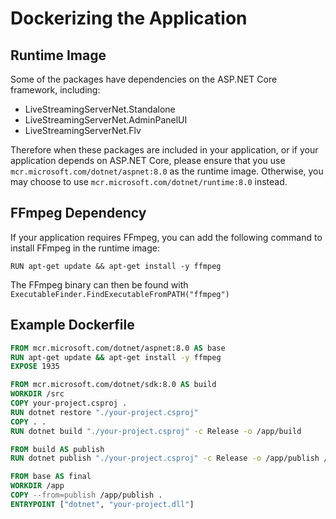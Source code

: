 # Dockerizing the Application

## Runtime Image

Some of the packages have dependencies on the ASP.NET Core framework, including:

- LiveStreamingServerNet.Standalone
- LiveStreamingServerNet.AdminPanelUI
- LiveStreamingServerNet.Flv

Therefore when these packages are included in your application, or if your application depends on ASP.NET Core, please ensure that you use `mcr.microsoft.com/dotnet/aspnet:8.0` as the runtime image. Otherwise, you may choose to use `mcr.microsoft.com/dotnet/runtime:8.0` instead.

## FFmpeg Dependency

If your application requires FFmpeg, you can add the following command to install FFmpeg in the runtime image:

```
RUN apt-get update && apt-get install -y ffmpeg
```

The FFmpeg binary can then be found with `ExecutableFinder.FindExecutableFromPATH("ffmpeg")`

## Example Dockerfile

```dockerfile
FROM mcr.microsoft.com/dotnet/aspnet:8.0 AS base
RUN apt-get update && apt-get install -y ffmpeg
EXPOSE 1935

FROM mcr.microsoft.com/dotnet/sdk:8.0 AS build
WORKDIR /src
COPY your-project.csproj .
RUN dotnet restore "./your-project.csproj"
COPY . .
RUN dotnet build "./your-project.csproj" -c Release -o /app/build

FROM build AS publish
RUN dotnet publish "./your-project.csproj" -c Release -o /app/publish /p:UseAppHost=false

FROM base AS final
WORKDIR /app
COPY --from=publish /app/publish .
ENTRYPOINT ["dotnet", "your-project.dll"]
```
